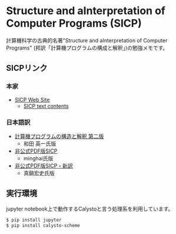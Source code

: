 # Structure and aInterpretation of Computer Programs (SICP)
計算機科学の古典的名著"Structure and aInterpretation of Computer Programs" (邦訳「計算機プログラムの構成と解釈」)の勉強メモです。

## SICPリンク
### 本家
- [SICP Web Site](https://mitpress.mit.edu/sites/default/files/sicp/index.html)
  - [SICP text contents](https://mitpress.mit.edu/sites/default/files/sicp/full-text/book/book-Z-H-4.html#%_toc_start)
### 日本語訳
- [計算機プログラムの構造と解釈 第二版](https://sicp.iijlab.net/)
  - 和田 英一氏版
- [非公式PDF版SICP](https://github.com/minghai/sicp-pdf)
  - minghai氏版
- [非公式PDF版SICP・新訳](https://takeda25.hatenablog.jp/entry/20151030/1446174031)
  - 真鍋宏史氏版

## 実行環境
jupyter notebook上で動作するCalystoと言う処理系を利用しています。
```bash
$ pip install jupyter
$ pip install calysto-scheme
```
